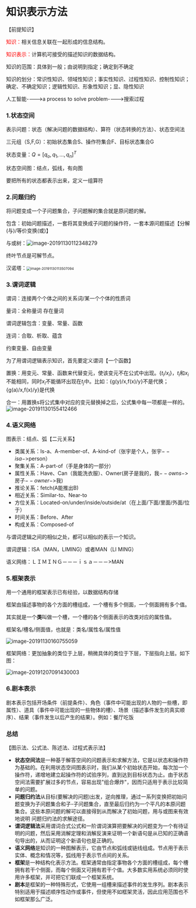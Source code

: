 # 知识表示方法

【前提知识】

<font color=red>知识：</font>相关信息关联在一起形成的信息结构。

<font color=red>知识表示：</font>计算机可接受的描述知识的数据结构。

知识的范围：具体到一般；由说明到指定；确定到不确定

知识的划分：常识性知识、领域性知识；事实性知识、过程性知识、控制性知识；确定、不确定知识；逻辑性知识、形象性知识；显、隐性知识

人工智能---->a process to solve problem---->搜索过程

### 1.状态空间

表示问题：状态（解决问题的数据结构）、算符（状态转换的方法）、状态空间法

三元组（S,F,G）：初始状态集合S、操作符集合F、目标状态集合G

状态变量：$Q=[q_o,q_1,...,q_n]^T$

状态空间图：结点，弧线，有向图

要把所有的状态都表示出来，定义一组算符

### 2.问题归约

将问题变成一个子问题集合，子问题解的集合就是原问题的解。

包含：初始问题描述，一套将其变换成子问题的操作符，一套本源问题描述【分解(与)/等价变换(或)】

与或树：![image-20191130112348279](../../图片/image-20191130112348279.png)

终叶节点是可解节点。

汉诺塔：<img src="../../图片/image-20191130113507094.png" alt="image-20191130113507094" style="zoom:67%;" />

### 3.谓词逻辑

谓词：连接两个个体之间的关系词/某一个个体的性质词

量词：全称量词 存在量词

谓词逻辑包含：变量、常量、函数

连词：合取、析取、蕴含

约束变量、自由变量

为了用谓词逻辑表示知识，首先要定义谓词【一个函数】

置换：用变元、常量、函数来代替变元，使该变元不在公式中出现。{$t_i/x_i$}，$t_i$和$x_i$不能相同，同时$x_i$不能循环出现在$t_j$中。比如：{g(y)/x,f(x)/y}不是代换；{g(a)/x,f(x)/y}是代换

合一：用置换s将公式集中对应的变元替换掉之后，公式集中每一项都是一样的。![image-20191130155412466](../../图片/image-20191130155412466.png)

### 4.语义网络

图表示：结点、弧【二元关系】

- 类属关系：Is-a、A-member-of、A-kind-of（张宇是个人，张宇$--is a->$person）
- 聚集关系：A-part-of（手是身体的一部分）
- 属性关系：Have、Can（我能洗衣服）、Owner(房子是我的，我$--owns->$房子$--owner->$我)
- 推论关系：fetch(A能推出B)
- 相近关系：Similar-to、Near-to
- 方位关系：Located-on/under/inside/outside/at（在上面/下面/里面/外面/位于）
- 时间关系：Before、After
- 构成关系：Composed-of

与谓词逻辑之间的相似之处，都可以相似的表示一个知识。

谓词逻辑：ISA（MAN，LIMING）或者MAN（LI MING）

语义网络：ＬＩＭＩＮＧ－－－ｉｓａ－－－>MAN

### 5.框架表示

用一个通用的框架表示已有经验，以数据结构存储

框架由描述事物的各个方面的槽组成，一个槽有多个侧面，一个侧面拥有多个值。

其实就是一个**类**叫做一个槽，一个槽的各个侧面表示的改类对应的属性值。

框架名/槽名/侧面值，也就是：类名/属性名/属性值

![image-20191130160755059](../../图片/image-20191130160755059.png)

框架网络：更加抽象的类位于上层，稍微具体的类位于下层，下层指向上层。如下图：

![image-20191207091430003](../../图片/image-20191207091430003.png)

### 6.剧本表示

剧本表示包括开场条件（前提条件）、角色（事件中可能出现的人物的一些槽，即属性）、道具（事件中可能出现的一些物体的槽）、场景（描述事件发生的真实顺序）、结果（事件发生以后产生的结果）。例如：餐厅吃饭

### 总结

【图示法、公式法、陈述法、过程式表示法】

- **状态空间法**是一种基于解答空间的问题表示和求解方法，它是以状态和操作符为基础的。在利用状态空间图表示时，我们从某个初始状态开始，每次加一个操作符，递增地建立起操作符的试验序列，直到达到目标状态为止。由于状态空间法需要扩展过多的节点，容易出现"组合爆炸"，因而只适用于表示比较简单的问题。
- **问题归约法**从目标(要解决的问题)出发，逆向推理，通过一系列变换把初始问题变换为子问题集合和子-子问题集合，直至最后归约为一个平凡的本原问题集合。这些本原问题的解可以直接得到从而解决了初始问题，用与或图来有效地说明 问题归约法的求解途径。 
- **谓词逻辑法**采用谓词合式公式和一阶谓词演算把要解决的问题变为一个有待证明的问题，然后采用消解定理和消解反演来证明一个新语句是从已知的正确语句导出的，从而证明这个新语句也是正确的。 
- **语义网络**是知识的一种图解表示，它由节点和弧线或链线组成。节点用于表示实体、概念和情况等，弧线用于表示节点间的关系。 
- **框架**是一种结构化表示方法。框架通常由指定事物各个方面的槽组成，每个槽拥有若干个侧面，而每个侧面又可拥有若干个值。大多数实用系统必须同时使用许多框架，并可把它们联成一个框架系统。
- **剧本**是框架的一种特殊形式，它使用一组槽来描述事件的发生序列。剧本表示特别适用于描述顺序性动作或事件，但使用不如框架灵活，因此应用范围也不如框架那么广泛。 



